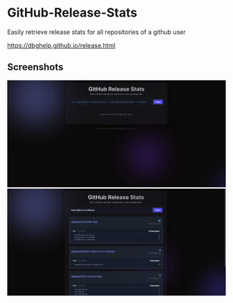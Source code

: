# GitHub-Release-Stats
Easily retrieve release stats for all repositories of a github user

https://dbghelp.github.io/release.html

## Screenshots

![Local Image](./img/1.png)
![Local Image](./img/2.png)
